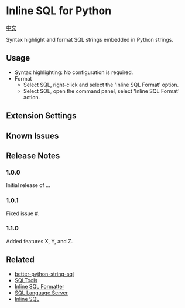 # Inline SQL for Python

[中文](./README.zh.md)

Syntax highlight and format SQL strings embedded in Python strings.

## Usage

- Syntax highlighting: No configuration is required.
- Format
  - Select SQL, right-click and select the 'Inline SQL Format' option.
  - Select SQL, open the command panel, select 'Inline SQL Format' action.

## Extension Settings

## Known Issues

## Release Notes

### 1.0.0

Initial release of ...

### 1.0.1

Fixed issue #.

### 1.1.0

Added features X, Y, and Z.

## Related

- [better-python-string-sql](https://github.com/Submersible/better-python-string-sql)
- [SQLTools](https://github.com/mtxr/vscode-sqltools)
- [Inline SQL Formatter](https://github.com/vulkd/vscode-inline-sql-formatter)
- [SQL Language Server](https://github.com/joe-re/sql-language-server)
- [Inline SQL](https://github.com/barklan/inline_sql_syntax)

